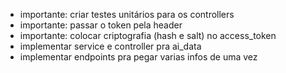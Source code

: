 - importante: criar testes unitários para os controllers
- importante: passar o token pela header
- importante: colocar criptografia (hash e salt) no access_token
- implementar service e controller pra ai_data
- implementar endpoints pra pegar varias infos de uma vez
